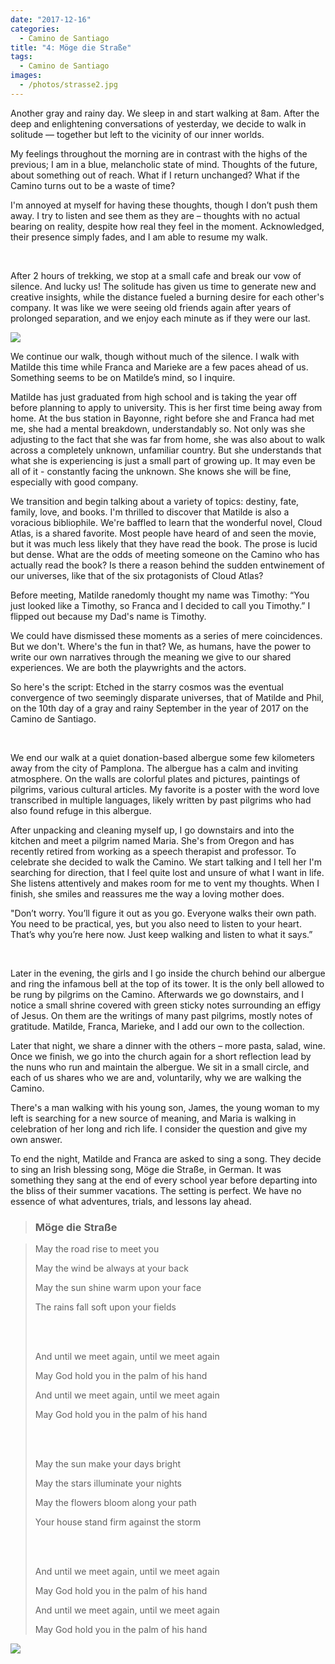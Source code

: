 ```yaml
---
date: "2017-12-16"
categories:
  - Camino de Santiago
title: "4: Möge die Straße"
tags: 
  - Camino de Santiago
images:
  - /photos/strasse2.jpg
---
```


Another gray and rainy day. We sleep in and start walking at 8am. After the deep and enlightening conversations of yesterday, we decide to walk in solitude –– together but left to the vicinity of our inner worlds.

My feelings throughout the morning are in contrast with the highs of the previous; I am in a blue, melancholic state of mind. Thoughts of the future, about something out of reach. What if I return unchanged? What if the Camino turns out to be a waste of time?

I'm annoyed at myself for having these thoughts, though I don’t push them away. I try to listen and see them as they are – thoughts with no actual bearing on reality, despite how real they feel in the moment. Acknowledged, their presence simply fades, and I am able to resume my walk.

<br>

After 2 hours of trekking, we stop at a small cafe and break our vow of silence. And lucky us! The solitude has given us time to generate new and creative insights, while the distance fueled a burning desire for each other's company. It was like we were seeing old friends again after years of prolonged separation, and we enjoy each minute as if they were our last.

![](/photos/strasse1.jpg)

We continue our walk, though without much of the silence. I walk with Matilde this time while Franca and Marieke are a few paces ahead of us. Something seems to be on Matilde’s mind, so I inquire.

Matilde has just graduated from high school and is taking the year off before planning to apply to university. This is her first time being away from home. At the bus station in Bayonne, right before she and Franca had met me, she had a mental breakdown, understandably so. Not only was she adjusting to the fact that she was far from home, she was also about to walk across a completely unknown, unfamiliar country. But she understands that what she is experiencing is just a small part of growing up. It may even be all of it - constantly facing the unknown. She knows she will be fine, especially with good company. 

We transition and begin talking about a variety of topics: destiny, fate, family, love, and books. I'm thrilled to discover that Matilde is also a voracious bibliophile. We're baffled to learn that the wonderful novel, Cloud Atlas, is a shared favorite. Most people have heard of and seen the movie, but it was much less likely that they have read the book. The prose is lucid but dense. What are the odds of meeting someone on the Camino who has actually read the book? Is there a reason behind the sudden entwinement of our universes, like that of the six protagonists of Cloud Atlas?

Before meeting, Matilde ranedomly thought my name was Timothy: “You just looked like a Timothy, so Franca and I decided to call you Timothy.” I flipped out because my Dad's name is Timothy. 

We could have dismissed these moments as a series of mere coincidences. But we don't. Where's the fun in that? We, as humans, have the power to write our own narratives through the meaning we give to our shared experiences. We are both the playwrights and the actors.

So here's the script: Etched in the starry cosmos was the eventual convergence of two seemingly disparate universes, that of Matilde and Phil, on the 10th day of a gray and rainy September in the year of 2017 on the Camino de Santiago.

<br>

We end our walk at a quiet donation-based albergue some few kilometers away from the city of Pamplona. The albergue has a calm and inviting atmosphere. On the walls are colorful plates and pictures, paintings of pilgrims, various cultural articles. My favorite is a poster with the word love transcribed in multiple languages, likely written by past pilgrims who had also found refuge in this albergue.

After unpacking and cleaning myself up, I go downstairs and into the kitchen and meet a pilgrim named Maria. She's from Oregon and has recently retired from working as a speech therapist and professor. To celebrate she decided to walk the Camino. We start talking and I tell her I'm searching for direction, that I feel quite lost and unsure of what I want in life. She listens attentively and makes room for me to vent my thoughts. When I finish, she smiles and reassures me the way a loving mother does.

"Don’t worry. You’ll figure it out as you go. Everyone walks their own path. You need to be practical, yes, but you also need to listen to your heart. That’s why you’re here now. Just keep walking and listen to what it says.”

<br>

Later in the evening, the girls and I go inside the church behind our albergue and ring the infamous bell at the top of its tower. It is the only bell allowed to be rung by pilgrims on the Camino. Afterwards we go downstairs, and I notice a small shrine covered with green sticky notes surrounding an effigy of Jesus. On them are the writings of many past pilgrims, mostly notes of gratitude. Matilde, Franca, Marieke, and I add our own to the collection.

Later that night, we share a dinner with the others – more pasta, salad, wine. Once we finish, we go into the church again for a short reflection lead by the nuns who run and maintain the albergue. We sit in a small circle, and each of us shares who we are and, voluntarily, why we are walking the Camino.

There's a man walking with his young son, James, the young woman to my left is searching for a new source of meaning, and Maria is walking in celebration of her long and rich life. I consider the question and give my own answer.

To end the night, Matilde and Franca are asked to sing a song. They decide to sing an Irish blessing song, Möge die Straße, in German. It was something they sang at the end of every school year before departing into the bliss of their summer vacations. The setting is perfect. We have no essence of what adventures, trials, and lessons lay ahead.

> ### Möge die Straße

>May the road rise to meet you
>
>May the wind be always at your back
>
>May the sun shine warm upon your face
>
>The rains fall soft upon your fields
>
><br><br>
>
>And until we meet again, until we meet again
>
>May God hold you in the palm of his hand
>
>And until we meet again, until we meet again
>
>May God hold you in the palm of his hand
>
><br><br>
>
>May the sun make your days bright
>
>May the stars illuminate your nights
>
>May the flowers bloom along your path
>
>Your house stand firm against the storm
>
><br><br>
>
>And until we meet again, until we meet again
>
>May God hold you in the palm of his hand
>
>And until we meet again, until we meet again
>
>May God hold you in the palm of his hand

![](/photos/strasse2.jpg)